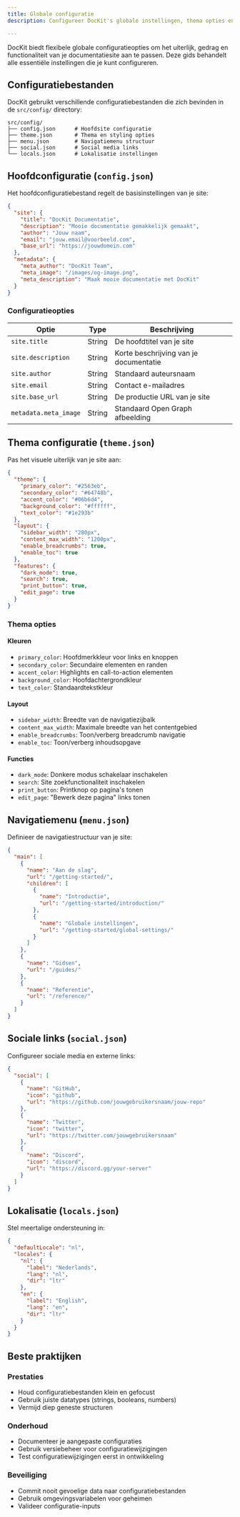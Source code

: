 ```yaml
---
title: Globale configuratie
description: Configureer DocKit's globale instellingen, thema opties en site-brede voorkeuren.

---
```


DocKit biedt flexibele globale configuratieopties om het uiterlijk, gedrag en functionaliteit van je documentatiesite aan te passen. Deze gids behandelt alle essentiële instellingen die je kunt configureren.

## Configuratiebestanden

DocKit gebruikt verschillende configuratiebestanden die zich bevinden in de `src/config/` directory:

```
src/config/
├── config.json      # Hoofdsite configuratie
├── theme.json       # Thema en styling opties  
├── menu.json        # Navigatiemenu structuur
├── social.json      # Social media links
└── locals.json      # Lokalisatie instellingen
```

## Hoofdconfiguratie (`config.json`)

Het hoofdconfiguratiebestand regelt de basisinstellingen van je site:

```json
{
  "site": {
    "title": "DocKit Documentatie",
    "description": "Mooie documentatie gemakkelijk gemaakt",
    "author": "Jouw naam",
    "email": "jouw.email@voorbeeld.com",
    "base_url": "https://jouwdomein.com"
  },
  "metadata": {
    "meta_author": "DocKit Team",
    "meta_image": "/images/og-image.png",
    "meta_description": "Maak mooie documentatie met DocKit"
  }
}
```

### Configuratieopties

| Optie | Type | Beschrijving |
|--------|------|-------------|
| `site.title` | String | De hoofdtitel van je site |
| `site.description` | String | Korte beschrijving van je documentatie |
| `site.author` | String | Standaard auteursnaam |
| `site.email` | String | Contact e-mailadres |
| `site.base_url` | String | De productie URL van je site |
| `metadata.meta_image` | String | Standaard Open Graph afbeelding |

## Thema configuratie (`theme.json`)

Pas het visuele uiterlijk van je site aan:

```json
{
  "theme": {
    "primary_color": "#2563eb",
    "secondary_color": "#64748b", 
    "accent_color": "#06b6d4",
    "background_color": "#ffffff",
    "text_color": "#1e293b"
  },
  "layout": {
    "sidebar_width": "280px",
    "content_max_width": "1200px",
    "enable_breadcrumbs": true,
    "enable_toc": true
  },
  "features": {
    "dark_mode": true,
    "search": true,
    "print_button": true,
    "edit_page": true
  }
}
```

### Thema opties

#### Kleuren
- `primary_color`: Hoofdmerkkleur voor links en knoppen
- `secondary_color`: Secundaire elementen en randen
- `accent_color`: Highlights en call-to-action elementen
- `background_color`: Hoofdachtergrondkleur
- `text_color`: Standaardtekstkleur

#### Layout
- `sidebar_width`: Breedte van de navigatiezijbalk
- `content_max_width`: Maximale breedte van het contentgebied
- `enable_breadcrumbs`: Toon/verberg breadcrumb navigatie
- `enable_toc`: Toon/verberg inhoudsopgave

#### Functies
- `dark_mode`: Donkere modus schakelaar inschakelen
- `search`: Site zoekfunctionaliteit inschakelen
- `print_button`: Printknop op pagina's tonen
- `edit_page`: "Bewerk deze pagina" links tonen

## Navigatiemenu (`menu.json`)

Definieer de navigatiestructuur van je site:

```json
{
  "main": [
    {
      "name": "Aan de slag",
      "url": "/getting-started/",
      "children": [
        {
          "name": "Introductie", 
          "url": "/getting-started/introduction/"
        },
        {
          "name": "Globale instellingen",
          "url": "/getting-started/global-settings/"
        }
      ]
    },
    {
      "name": "Gidsen",
      "url": "/guides/"
    },
    {
      "name": "Referentie", 
      "url": "/reference/"
    }
  ]
}
```

## Sociale links (`social.json`)

Configureer sociale media en externe links:

```json
{
  "social": [
    {
      "name": "GitHub",
      "icon": "github",
      "url": "https://github.com/jouwgebruikersnaam/jouw-repo"
    },
    {
      "name": "Twitter",
      "icon": "twitter", 
      "url": "https://twitter.com/jouwgebruikersnaam"
    },
    {
      "name": "Discord",
      "icon": "discord",
      "url": "https://discord.gg/your-server"
    }
  ]
}
```

## Lokalisatie (`locals.json`)

Stel meertalige ondersteuning in:

```json
{
  "defaultLocale": "nl",
  "locales": {
    "nl": {
      "label": "Nederlands",
      "lang": "nl",
      "dir": "ltr"
    },
    "en": {
      "label": "English", 
      "lang": "en",
      "dir": "ltr"
    }
  }
}
```

## Beste praktijken

### Prestaties
- Houd configuratiebestanden klein en gefocust
- Gebruik juiste datatypes (strings, booleans, numbers)
- Vermijd diep geneste structuren

### Onderhoud  
- Documenteer je aangepaste configuraties
- Gebruik versiebeheer voor configuratiewijzigingen
- Test configuratiewijzigingen eerst in ontwikkeling

### Beveiliging
- Commit nooit gevoelige data naar configuratiebestanden
- Gebruik omgevingsvariabelen voor geheimen
- Valideer configuratie-inputs